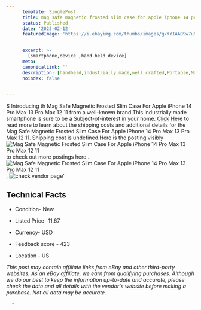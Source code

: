 ```yaml
---
      template: SinglePost
      title: mag safe magnetic frosted slim case for apple iphone 14 pro max 13 pro max 12 11
      status: Published
      date: '2023-02-12'
      featuredImage: 'https://i.ebayimg.com/thumbs/images/g/KYIAAOSw7u5jRRco/s-l225.jpg'
       

      excerpt: >-
        [smartphone,device ,hand held device]
      meta:
      canonicalLink: ''
      description: [handheld,industrially made,well crafted,Portable,Mobile,Compact,Convenient,Lightweight,Maneuverable,Man-portable,Miniature,Carriable,Hand-held,Light,Holdable,Transportable,Mobile device,Pocket-sized,On-the-go,Wireless,Cordless,Compact size,Convenient size, smartphone,device ,hand held device]
      noindex: false
      

---
```

$
      Introducing th Mag Safe Magnetic Frosted Slim Case For Apple iPhone 14 Pro Max 13 Pro Max 12 11 from a well-known brand.This industrially made smartphone is sure to be a Subject-of-interest in your home. [Click Here](https://www.ebay.com/itm/364012929586?hash=item54c0dc8232%3Ag%3AKYIAAOSw7u5jRRco&mkevt=1&mkcid=1&mkrid=711-53200-19255-0&campid=%253CePNCampaignId%253E&customid=%253CreferenceId%253E&toolid=10049) to read more to learn about the shipping costs and additional details for the Mag Safe Magnetic Frosted Slim Case For Apple iPhone 14 Pro Max 13 Pro Max 12 11. Shipping cost is undefined.Here is the posting visibly ![Mag Safe Magnetic Frosted Slim Case For Apple iPhone 14 Pro Max 13 Pro Max 12 11](https://i.ebayimg.com/thumbs/images/g/KYIAAOSw7u5jRRco/s-l225.jpg) to check out more postings here... ![Mag Safe Magnetic Frosted Slim Case For Apple iPhone 14 Pro Max 13 Pro Max 12 11](https://i.ebayimg.com/images/g/KYIAAOSw7u5jRRco/s-l1600.jpg), ![check vendor page](https://origin-galleryplus.ebayimg.com/ws/web/364012929586_2_0_1/225x225.jpg,https://origin-galleryplus.ebayimg.com/ws/web/364012929586_3_0_1/225x225.jpg,https://origin-galleryplus.ebayimg.com/ws/web/364012929586_4_0_1/225x225.jpg,https://origin-galleryplus.ebayimg.com/ws/web/364012929586_5_0_1/225x225.jpg,https://origin-galleryplus.ebayimg.com/ws/web/364012929586_6_0_1/225x225.jpg,https://origin-galleryplus.ebayimg.com/ws/web/364012929586_7_0_1/225x225.jpg,https://origin-galleryplus.ebayimg.com/ws/web/364012929586_8_0_1/225x225.jpg,https://origin-galleryplus.ebayimg.com/ws/web/364012929586_9_0_1/225x225.jpg,https://origin-galleryplus.ebayimg.com/ws/web/364012929586_10_0_1/225x225.jpg,https://origin-galleryplus.ebayimg.com/ws/web/364012929586_11_0_1/225x225.jpg,https://origin-galleryplus.ebayimg.com/ws/web/364012929586_12_0_1/225x225.jpg)'

      

 ## Technical Facts 



     
      

 - Condition- New 


      

 - Listed Price- 11.67 


      

 - Currency- USD 


      

 - Feedback score - 423 


      

 - Location - US 


      
      

 *_This post may contain affiliate links from eBay and other third-party websites. As an eBay affiliate, we earn from qualifying purchases. Although we do our best to keep the information up-to-date and accurate, please check the date and all details with the vendor's website before making a purchase. Not all data may be accurate._*




      -
